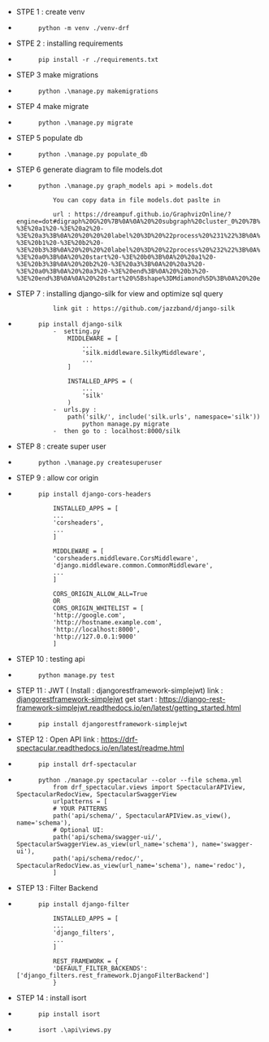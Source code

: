 + STPE 1 : create venv
-           python -m venv ./venv-drf

+ STPE 2 : installing requirements
-           pip install -r ./requirements.txt

+ STEP 3 make migrations
-           python .\manage.py makemigrations

+ STEP 4 make migrate
-           python .\manage.py migrate

+ STEP 5 populate db <pass data in database as Sample data>
-           python .\manage.py populate_db

+ STEP 6 generate diagram to file models.dot
-           python .\manage.py graph_models api > models.dot

                You can copy data in file models.dot paslte in 

                url : https://dreampuf.github.io/GraphvizOnline/?engine=dot#digraph%20G%20%7B%0A%0A%20%20subgraph%20cluster_0%20%7B%0A%20%20%20%20style%3Dfilled%3B%0A%20%20%20%20color%3Dlightgrey%3B%0A%20%20%20%20node%20%5Bstyle%3Dfilled%2Ccolor%3Dwhite%5D%3B%0A%20%20%20%20a0%20-%3E%20a1%20-%3E%20a2%20-%3E%20a3%3B%0A%20%20%20%20label%20%3D%20%22process%20%231%22%3B%0A%20%20%7D%0A%0A%20%20subgraph%20cluster_1%20%7B%0A%20%20%20%20node%20%5Bstyle%3Dfilled%5D%3B%0A%20%20%20%20b0%20-%3E%20b1%20-%3E%20b2%20-%3E%20b3%3B%0A%20%20%20%20label%20%3D%20%22process%20%232%22%3B%0A%20%20%20%20color%3Dblue%0A%20%20%7D%0A%20%20start%20-%3E%20a0%3B%0A%20%20start%20-%3E%20b0%3B%0A%20%20a1%20-%3E%20b3%3B%0A%20%20b2%20-%3E%20a3%3B%0A%20%20a3%20-%3E%20a0%3B%0A%20%20a3%20-%3E%20end%3B%0A%20%20b3%20-%3E%20end%3B%0A%0A%20%20start%20%5Bshape%3DMdiamond%5D%3B%0A%20%20end%20%5Bshape%3DMsquare%5D%3B%0A%7D

+ STEP 7 : installing django-silk for view and optimize sql query

                link git : https://github.com/jazzband/django-silk
-           pip install django-silk
                -  setting.py 
                    MIDDLEWARE = [
                        ...
                        'silk.middleware.SilkyMiddleware',
                        ...
                    ]

                    INSTALLED_APPS = (
                        ...
                        'silk'
                    )
                -  urls.py :
                    path('silk/', include('silk.urls', namespace='silk'))
                        python manage.py migrate
                -  then go to : localhost:8000/silk

- STEP 8 : create super user
-           python .\manage.py createsuperuser

- STEP 9 : allow cor origin
-           pip install django-cors-headers

                INSTALLED_APPS = [
                ...
                'corsheaders',
                ...
                ]

                MIDDLEWARE = [  
                'corsheaders.middleware.CorsMiddleware',
                'django.middleware.common.CommonMiddleware',
                ...
                ]

                CORS_ORIGIN_ALLOW_ALL=True 
                OR
                CORS_ORIGIN_WHITELIST = [
                'http://google.com',
                'http://hostname.example.com',
                'http://localhost:8000',
                'http://127.0.0.1:9000'
                ] 
- STEP 10 : testing api 
-           python manage.py test

- STEP 11 : JWT ( Install : djangorestframework-simplejwt) 
                link : [djangorestframework-simplejwt](https://github.com/jazzband/djangorestframework-simplejwt)
                get start : https://django-rest-framework-simplejwt.readthedocs.io/en/latest/getting_started.html
-           pip install djangorestframework-simplejwt
- STEP 12 : Open API
                link : https://drf-spectacular.readthedocs.io/en/latest/readme.html
-           pip install drf-spectacular
-           python ./manage.py spectacular --color --file schema.yml
                from drf_spectacular.views import SpectacularAPIView, SpectacularRedocView, SpectacularSwaggerView
                urlpatterns = [
                # YOUR PATTERNS
                path('api/schema/', SpectacularAPIView.as_view(), name='schema'),
                # Optional UI:
                path('api/schema/swagger-ui/', SpectacularSwaggerView.as_view(url_name='schema'), name='swagger-ui'),
                path('api/schema/redoc/', SpectacularRedocView.as_view(url_name='schema'), name='redoc'),
                ]

- STEP 13 : Filter Backend
-           pip install django-filter

                INSTALLED_APPS = [
                ...
                'django_filters',
                ...
                ]

                REST_FRAMEWORK = {
                'DEFAULT_FILTER_BACKENDS': ['django_filters.rest_framework.DjangoFilterBackend']
                }

- STEP 14 : 
                install isort
-           pip install isort
-           isort .\api\views.py